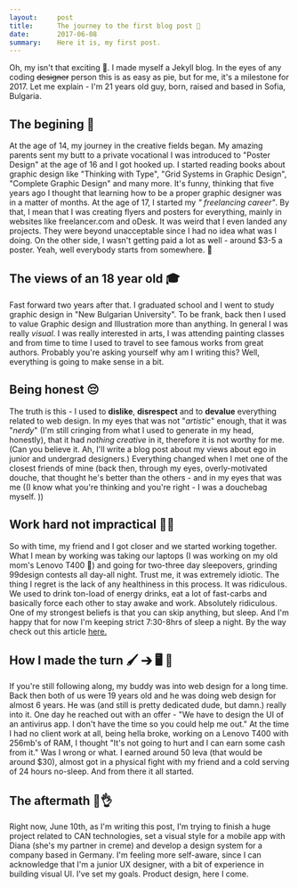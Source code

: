 ```yaml
---
layout:     post
title:      The journey to the first blog post 🚀
date:       2017-06-08
summary:    Here it is, my first post.
---
```


Oh, my isn't that exciting 🎉. I made myself a Jekyll blog. In the eyes of any coding ~~designer~~ person this is as easy as pie, but for me, it's a milestone for 2017. Let me explain - I'm 21 years old guy, born, raised and based in Sofia, Bulgaria.
## The begining 🐣
 At the age of 14, my journey in the creative fields began.
My amazing parents sent my butt to a  private vocational I was introduced to "Poster Design" at the age of 16 and I got hooked up. I started reading books about graphic design like "Thinking with Type", "Grid Systems in Graphic Design", "Complete Graphic Design" and many more. It's funny, thinking that five years ago I thought that learning how to be a proper graphic designer was in a matter of months. At the age of 17, I started my *" freelancing career"*. By that, I mean that I was creating flyers and posters for everything, mainly in websites like freelancer.com and oDesk. It was weird that I even landed any projects.  They were beyond unacceptable since I had no idea what was I doing. On the other side, I wasn't getting paid a lot as well - around $3-5 a poster. Yeah, well everybody starts from somewhere. 🤷‍
## The views of an 18 year old 🎓
Fast forward two years after that. I graduated school and I went to study graphic design in "New Bulgarian University". To be frank, back then I used to value Graphic design and Illustration more than anything. In general I was really *visual*. I was really interested in arts, I was attending painting classes and from time to time I used to travel to see famous works from great authors. Probably you're asking yourself why am I writing this? Well, everything is going to make sense in a bit. 
## Being honest 😔
The truth is this - I used to **dislike**, **disrespect** and to **devalue** everything related to web design. In my eyes that was not "*artistic*" enough, that it was "*nerdy*" (I'm still cringing from what I used to generate in my head, honestly), that it had *nothing creative* in it, therefore it is not worthy for me. (Can you believe it. Ah, I'll write a blog post about my views about ego in junior and undergrad designers.)
Everything changed when I met one of the closest friends of mine (back then, through my eyes, overly-motivated douche, that thought he's better than the others - and in my eyes that was me ((I know what you're thinking and you're right - I was a douchebag myself. ))
## Work hard not impractical 🤔💯
So with time, my friend and I got closer and we started working together. What I mean by working was taking our laptops (I was working on my old mom's Lenovo T400 🐢) and going for two-three day sleepovers, grinding 99design contests all day-all night. Trust me, it was extremely idiotic. The thing I regret is the lack of any healthiness in this process. It was ridiculous. We used to drink ton-load of energy drinks, eat a lot of fast-carbs and basically force each other to stay awake and work. Absolutely ridiculous. One of my strongest beliefs is that you can skip anything, but sleep. And I'm happy that for now I'm keeping strict 7:30-8hrs of sleep a night. By the way check out this article [here.](https://www.sciencealert.com/the-brain-literally-starts-eating-itself-when-it-doesn-t-get-enough-sleep)
## How I made the turn 🖌 ➔ 🖥 📐
If you're still following along, my buddy was into web design for a long time. Back then both of us were 19 years old and he was doing web design for almost 6 years. He was (and still is pretty dedicated dude, but damn.) really into it. One day he reached out with an offer - "We have to design the UI of an antivirus app. I don't have the time so you could help me out."
At the time I had no client work at all, being hella broke, working on a Lenovo T400 with 256mb's of RAM, I thought "It's not going to hurt and I can earn some cash from it." Was I wrong or what. I earned around 50 leva (that would be around $30), almost got in a physical fight with my friend and a cold serving of 24 hours no-sleep. And from there it all started.
## The aftermath 🤕👌
Right now, June 10th, as I'm writing this post, I'm trying to finish a huge project related to CAN technologies, set a visual style for a mobile app with Diana (she's my partner in creme) and develop a design system for a company based in Germany. I'm feeling more self-aware, since I can acknowledge that I'm a junior UX designer, with a bit of experience in building visual UI. I've set my goals. Product design, here I come.